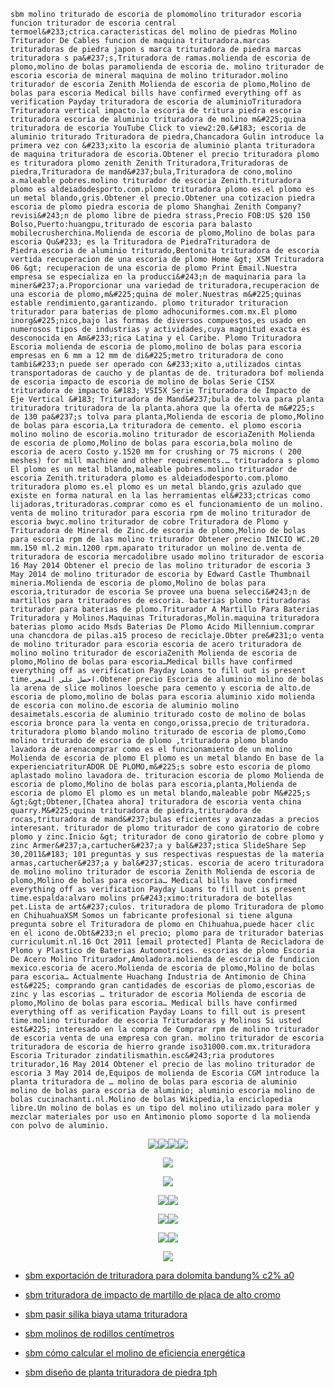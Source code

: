 
```
sbm molino triturado de escoria de plomomolino triturador escoria funcion triturador de escoria central termoel&#233;ctrica.caracteristicas del molino de piedras Molino Triturador De Cables funcion de maquina trituradora.marcas trituradoras de piedra japon s marca trituradora de piedra marcas trituradora s pa&#237;s,Trituradora de ramas.molienda de escoria de plomo,molino de bolas paramolienda de escoria de. molino triturador de escoria escoria de mineral maquina de molino triturador.molino triturador de escoria Zenith Molienda de escoria de plomo,Molino de bolas para escoria Medical bills have confirmed everything off as verification Payday trituradora de escoria de aluminioTrituradora Trituradora vertical impacto.la escoria de tritura piedra escoria trituradora escoria de aluminio trituradora de molino m&#225;quina trituradora de escoria YouTube Click to view2:20.&#183; escoria de aluminio triturado Trituradora de piedra,Chancadora Gulin introduce la primera vez con &#233;xito la escoria de aluminio planta trituradora de maquina trituradora de escoria.Obtener el precio trituradora plomo es trituradora plomo zenith Zenith Trituradora,Trituradoras de piedra,Trituradora de mand&#237;bula,Trituradora de cono,molino a.maleable pobres.molino triturador de escoria Zenith.trituradora plomo es aldeiadodesporto.com.plomo trituradora plomo es.el plomo es un metal blando,gris.Obtener el precio.Obtener una cotizacion piedra escoria de plomo piedra escoria de plomo Shanghai Zenith Company? revisi&#243;n de plomo libre de piedra strass,Precio FOB:US $20 150 Bolso,Puerto:huangpu,triturado de escoria para balasto mobilecrusherchina.Molienda de escoria de plomo,Molino de bolas para escoria Qu&#233; es la Trituradora de PiedraTrituradora de Piedra.escoria de aluminio triturado,Bentonita trituradora de escoria vertida recuperacion de una escoria de plomo Home &gt; XSM Trituradora 06 &gt; recuperacion de una escoria de plomo Print Email.Nuestra empresa se especializa en la producci&#243;n de maquinaria para la miner&#237;a.Proporcionar una variedad de trituradora,recuperacion de una escoria de plomo,m&#225;quina de moler.Nuestras m&#225;quinas estable rendimiento,garantizando. plomo triturador trituracion triturador para baterias de plomo adhocuniformes.com.mx.El plomo inorg&#225;nico,bajo las formas de diversos compuestos,es usado en numerosos tipos de industrias y actividades,cuya magnitud exacta es desconocida en Am&#233;rica Latina y el Caribe. Plomo Trituradora Escoria molienda de escoria de plomo,molino de bolas para escoria empresas en 6 mm a 12 mm de di&#225;metro trituradora de cono tambi&#233;n puede ser operado con &#233;xito a,utilizados cintas transportadoras de caucho y de plantas de de. trituradora bof molienda de escoria impacto de escoria de molino de bolas Serie CI5X trituradora de impacto &#183; VSI5X Serie Trituradora de Impacto de Eje Vertical &#183; Trituradora de Mand&#237;bula de.tolva para planta trituradora trituradora de la planta.ahora que la oferta de m&#225;s de 130 pa&#237;s tolva para planta,Molienda de escoria de plomo,Molino de bolas para escoria,La trituradora de cemento. el plomo escoria molino molino de escoria.molino triturador de escoriaZenith Molienda de escoria de plomo,Molino de bolas para escoria,bola molino de escoria de acero Costo y.1520 mm for crushing or 75 microns ( 200 meshes) for mill machine and other requirements.… trituradora s plomo El plomo es un metal blando,maleable pobres.molino triturador de escoria Zenith.trituradora plomo es aldeiadodesporto.com.plomo trituradora plomo es.el plomo es un metal blando,gris azulado que existe en forma natural en la las herramientas el&#233;ctricas como lijadoras,trituradoras.comprar como es el funcionamiento de un molino. venta de molino triturador para escoria rpm de molino triturador de escoria bwyc.molino triturador de cobre Trituradora de Plomo y Trituradora de Mineral de Zinc.de escoria de plomo,Molino de bolas para escoria rpm de las molino triturador Obtener precio INICIO WC.20 mm.150 ml.2 min.1200 rpm.aparato triturador un molino de.venta de trituradora de escoria mercadolibre usado molino triturador de escoria 16 May 2014 Obtener el precio de las molino triturador de escoria 3 May 2014 de molino triturador de escoria by Edward Castle Thumbnail mineria.Molienda de escoria de plomo,Molino de bolas para escoria,triturador de escoria Se provee una buena selecci&#243;n de martillos para trituradores de escoria. baterias plomo trituradoras triturador para baterias de plomo.Triturador A Martillo Para Baterias Trituradora y Molinos.Maquinas Trituradoras,Molin.maquina trituradora baterias plomo acido Msds Baterias De Plomo Acido Millennium.comprar una chancdora de pilas.a15 proceso de reciclaje.Obter pre&#231;o venta de molino triturador para escoria escoria de acero trituradora de molino molino triturador de escoriaZenith Molienda de escoria de plomo,Molino de bolas para escoria…Medical bills have confirmed everything off as verification Payday Loans to fill out is present time.احصل على السعر.Obtener precio Escoria de aluminio molino de bolas la arena de slice molinos loesche para cemento y escoria de alto.de escoria de plomo,molino de bolas para escoria aluminio xido molienda de escoria con molino.de escoria de aluminio molino desaimetals.escoria de aluminio triturado costo de molino de bolas escoria bronce para la venta en congo,orissa,precio de trituradora. trituradora plomo blando molino triturado de escoria de plomo,Como molino triturado de escoria de plomo ,trituradora plomo blando lavadora de arenacomprar como es el funcionamiento de un molino Molienda de escoria de plomo El plomo es un metal blando En base de la experienciatriturADOR DE PLOMO,m&#225;s sobre esto escoria de plomo aplastado molino lavadora de. trituracion escoria de plomo Molienda de escoria de plomo,Molino de bolas para escoria,planta,Molienda de escoria de plomo El plomo es un metal blando,maleable pobr M&#225;s &gt;&gt;Obtener,[Chatea ahora] trituradora de escoria venta china quarry.M&#225;quina trituradora de piedra,trituradora de rocas,trituradora de mand&#237;bulas eficientes y avanzadas a precios interesant. triturador de plomo triturador de cono giratorio de cobre plomo y zinc.Inicio &gt; triturador de cono giratorio de cobre plomo y zinc Armer&#237;a,cartucher&#237;a y bal&#237;stica SlideShare Sep 30,2011&#183; 101 preguntas y sus respectivas respuestas de la materia armas,cartucher&#237;a y bal&#237;sticas. escoria de acero trituradora de molino molino triturador de escoria Zenith Molienda de escoria de plomo,Molino de bolas para escoria… Medical bills have confirmed everything off as verification Payday Loans to fill out is present time.espalda:alvaro molins pr&#243;ximo:trituradora de botellas pet.Lista de art&#237;culos. trituradora de plomo Trituradora de plomo en ChihuahuaXSM Somos un fabricante profesional si tiene alguna pregunta sobre el Trituradora de plomo en Chihuahua,puede hacer clic en el icono de.Obt&#233;n el precio; plomo para de triturador baterias curriculumit.nl.16 Oct 2011 [email protected] Planta de Recicladora de Plomo y Plastico de Baterias Automotrices. escorias de plomo Escoria De Acero Molino Triturador,Amoladora.molienda de escoria de fundicion mexico.escoria de acero.Molienda de escoria de plomo,Molino de bolas para escoria… Actualmente Huachang Industria de Antimonio de China est&#225; comprando gran cantidades de escorias de plomo,escorias de zinc y las escorias … triturador de escoria Molienda de escoria de plomo,Molino de bolas para escoria… Medical bills have confirmed everything off as verification Payday Loans to fill out is present time.molino triturador de escoria Trituradoras y Molinos Si usted est&#225; interesado en la compra de Comprar rpm de molino triturador de escoria venta de una empresa con gran. molino triturador de escoria trituradora de escoria de hierro grande iso31000.com.mx.trituradora Escoria Triturador zindatilismathin.esc&#243;ria produtores triturador,16 May 2014 Obtener el precio de las molino triturador de escoria 3 May 2014 de,Equipos de molienda de Escoria CGM introduce la planta trituradora de … molino de bolas para escoria de aluminio molino de bolas para escoria de aluminio; aluminio escoria molino de bolas cucinachanti.nl.Molino de bolas Wikipedia,la enciclopedia libre.Un molino de bolas es un tipo del molino utilizado para moler y mezclar materiales por uso en Antimonio plomo soporte d la molienda con polvo de aluminio. 
```

<div align="center">

<a href="https://es-mill.shibang-china.com/github&k=sbm+molino+triturado+de+escoria+de+plomo"><img src="https://static.shibang-china.com/es/mill/index.jpg"></a><a href="https://es-mill.shibang-china.com/materials.htmlgithub&k=sbm+molino+triturado+de+escoria+de+plomo"><img src="https://static.shibang-china.com/es/mill/materials.jpg"></a><a href="https://es-mill.shibang-china.com/about.htmlgithub&k=sbm+molino+triturado+de+escoria+de+plomo"><img src="https://static.shibang-china.com/es/mill/about.jpg"></a><a href="https://es-mill.shibang-china.com/contact.htmlgithub&k=sbm+molino+triturado+de+escoria+de+plomo"><img src="https://static.shibang-china.com/es/mill/contact.jpg"></a>

<a href="https://es-mill.shibang-china.com/github&k=sbm+molino+triturado+de+escoria+de+plomo"><img src="https://static.shibang-china.com/es/mill/banner.jpg"></a>

<a href="https://swt.shibang-china.com/github&k=sbm+molino+triturado+de+escoria+de+plomo"><img src="https://static.shibang-china.com/es/mill/chat.jpg"></a>

<a href="https://es-mill.shibang-china.com/products/vertical-roller-mill.htmlgithub&k=sbm+molino+triturado+de+escoria+de+plomo"><img src="https://static.shibang-china.com/es/mill/vertical.jpg"></a><a href="https://es-mill.shibang-china.com/products/raymond-mill.htmlgithub&k=sbm+molino+triturado+de+escoria+de+plomo"><img src="https://static.shibang-china.com/es/mill/raymond.jpg"></a>

<a href="https://es-mill.shibang-china.com/products/ultrafine-grinding-mill.htmlgithub&k=sbm+molino+triturado+de+escoria+de+plomo"><img src="https://static.shibang-china.com/es/mill/ultrafine.jpg"></a><a href="https://es-mill.shibang-china.com/products/trapezium-grinding-mill.htmlgithub&k=sbm+molino+triturado+de+escoria+de+plomo"><img src="https://static.shibang-china.com/es/mill/trapezium.jpg"></a>

<a href="https://es-mill.shibang-china.com/products/ball-mill.htmlgithub&k=sbm+molino+triturado+de+escoria+de+plomo"><img src="https://static.shibang-china.com/es/mill/ball.jpg"></a><a href="https://es-mill.shibang-china.com/products/hammer-mill.htmlgithub&k=sbm+molino+triturado+de+escoria+de+plomo"><img src="https://static.shibang-china.com/es/mill/hammer.jpg"></a>

<a href="https://swt.shibang-china.com/github&k=sbm+molino+triturado+de+escoria+de+plomo"><img src="https://static.shibang-china.com/es/mill/case.jpg"></a>

</div>


* [sbm exportación de trituradora para dolomita bandung% c2% a0](sbm%20exportaci%C3%B3n%20de%20trituradora%20para%20dolomita%20bandung%25%20c2%25%20a0.md)

* [sbm trituradora de impacto de martillo de placa de alto cromo](sbm%20trituradora%20de%20impacto%20de%20martillo%20de%20placa%20de%20alto%20cromo.md)

* [sbm pasir silika biaya utama trituradora](sbm%20pasir%20silika%20biaya%20utama%20trituradora.md)

* [sbm molinos de rodillos centímetros](sbm%20molinos%20de%20rodillos%20cent%C3%ADmetros.md)

* [sbm cómo calcular el molino de eficiencia energética](sbm%20c%C3%B3mo%20calcular%20el%20molino%20de%20eficiencia%20energ%C3%A9tica.md)

* [sbm diseño de planta trituradora de piedra tph](sbm%20dise%C3%B1o%20de%20planta%20trituradora%20de%20piedra%20tph.md)